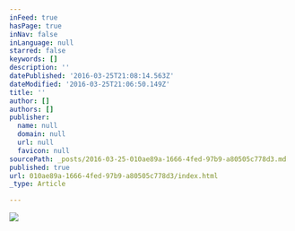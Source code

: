 ```yaml
---
inFeed: true
hasPage: true
inNav: false
inLanguage: null
starred: false
keywords: []
description: ''
datePublished: '2016-03-25T21:08:14.563Z'
dateModified: '2016-03-25T21:06:50.149Z'
title: ''
author: []
authors: []
publisher:
  name: null
  domain: null
  url: null
  favicon: null
sourcePath: _posts/2016-03-25-010ae89a-1666-4fed-97b9-a80505c778d3.md
published: true
url: 010ae89a-1666-4fed-97b9-a80505c778d3/index.html
_type: Article

---
```

![](https://the-grid-user-content.s3-us-west-2.amazonaws.com/02efa1bc-bdeb-4af2-8c0b-1a56259c6043.jpg)